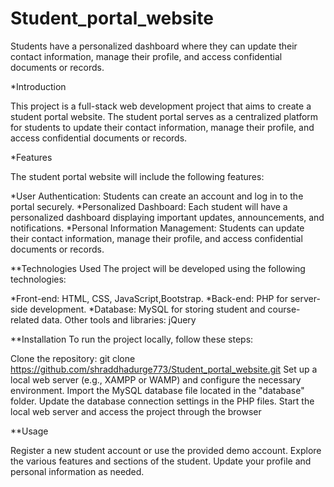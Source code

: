 # Student_portal_website
Students have a personalized dashboard where they can update their contact information, manage their profile, and access confidential documents or records.

*Introduction

This project is a full-stack web development project that aims to create a student portal website. The student portal serves as a centralized platform for students to update their contact information, manage their profile, and access confidential documents or records.

*Features

The student portal website will include the following features:

*User Authentication: Students can create an account and log in to the portal securely.
*Personalized Dashboard: Each student will have a personalized dashboard displaying important updates, announcements, and notifications. 
*Personal Information Management: Students can update their contact information, manage their profile, and access confidential documents or records.

**Technologies Used
The project will be developed using the following technologies:

*Front-end: HTML, CSS, JavaScript,Bootstrap.
*Back-end: PHP for server-side development.
*Database: MySQL for storing student and course-related data.
Other tools and libraries: jQuery

**Installation
To run the project locally, follow these steps:

Clone the repository: git clone https://github.com/shraddhadurge773/Student_portal_website.git
Set up a local web server (e.g., XAMPP or WAMP) and configure the necessary environment.
Import the MySQL database file located in the "database" folder.
Update the database connection settings in the PHP files.
Start the local web server and access the project through the browser

**Usage

Register a new student account or use the provided demo account.
Explore the various features and sections of the student. 
Update your profile and personal information as needed.
